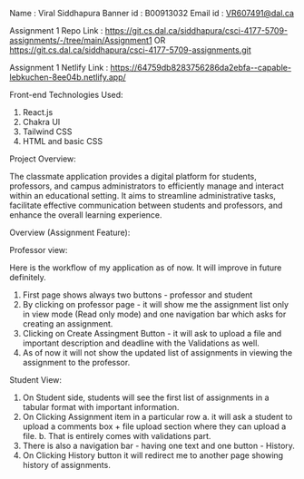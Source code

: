 Name : Viral Siddhapura
Banner id : B00913032
Email id : VR607491@dal.ca

Assignment 1 Repo Link : https://git.cs.dal.ca/siddhapura/csci-4177-5709-assignments/-/tree/main/Assignment1 OR https://git.cs.dal.ca/siddhapura/csci-4177-5709-assignments.git

Assignment 1 Netlify Link : https://64759db8283756286da2ebfa--capable-lebkuchen-8ee04b.netlify.app/

Front-end Technologies Used:
1. React.js
2. Chakra UI
3. Tailwind CSS
4. HTML and basic CSS

Project Overview:

The classmate application provides a digital platform for students, professors, and campus administrators to efficiently manage and interact within an educational setting. It aims to streamline administrative tasks, facilitate effective communication between students and professors, and enhance the overall learning experience.

Overview (Assignment Feature):

Professor view:

Here is the workflow of my application as of now. It will improve in future definitely.

1. First page shows always two buttons - professor and student
2. By clicking on professor page - it will show me the assignment list only in view mode (Read only mode) and one navigation bar which asks for creating an assignment. 
3. Clicking on Create Assingment Button - it will ask to upload a file and important description and deadline with the Validations as well.
4. As of now it will not show the updated list of assignments in viewing the assignment to the professor.

Student View:

1. On Student side, students will see the first list of assignments in a tabular format with important information.
2. On Clicking Assignment item in a particular row
    a. it will ask a student to upload a comments box + file upload section where they can upload a file.
    b. That is entirely comes with validations part.
3. There is also a navigation bar - having one text and one button - History.
4. On Clicking History button it will redirect me to another page showing history of assignments. 


